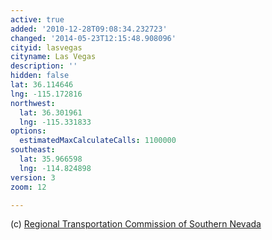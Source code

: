 ```yaml
---
active: true
added: '2010-12-28T09:08:34.232723'
changed: '2014-05-23T12:15:48.908096'
cityid: lasvegas
cityname: Las Vegas
description: ''
hidden: false
lat: 36.114646
lng: -115.172816
northwest:
  lat: 36.301961
  lng: -115.331833
options:
  estimatedMaxCalculateCalls: 1100000
southeast:
  lat: 35.966598
  lng: -114.824898
version: 3
zoom: 12

---
```


(c) [Regional Transportation Commission of Southern Nevada](http://www.rtcsnv.com/)

